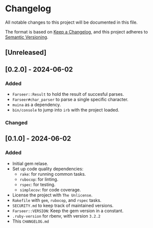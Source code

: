 # Changelog

All notable changes to this project will be documented in this file.

The format is based on [Keep a Changelog](https://keepachangelog.com/en/1.1.0/),
and this project adheres to [Semantic Versioning](https://semver.org/spec/v2.0.0.html).

## [Unreleased]

## [0.2.0] - 2024-06-02

### Added
- `Farseer::Result` to hold the result of succesful parses.
- `Farseer#char_parser` to parse a single specific character.
- `muina` as a dependency.
- `bin/console` to jump into `irb` with the project loaded.

### Changed

## [0.1.0] - 2024-06-02

### Added
- Initial gem relase.
- Set up code quality dependencies:
  - `rake`:      for running common tasks.
  - `rubocop`:   for linting.
  - `rspec`:     for testing.
  - `simplecov`: for code coverage.
- License the project with `The Unlicense`.
- `Rakefile` with `gem`, `rubocop`, and `rspec` tasks.
- `SECURITY.md` to keep track of maintained versions.
- `Farseer::VERSION`: Keep the gem version in a constant.
- `.ruby-version` for rbenv, with version `3.2.2`
- This `CHANGELOG.md`
